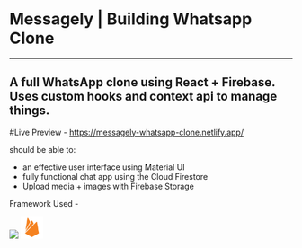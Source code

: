 # Messagely | Building Whatsapp Clone

-----
A full WhatsApp clone using React + Firebase. Uses custom hooks and context api to manage things.
-----

#Live Preview -  https://messagely-whatsapp-clone.netlify.app/

should be able to:
- an effective user interface using Material UI
- fully functional chat app using the Cloud Firestore
- Upload media + images with Firebase Storage

Framework Used -  

<span><img src="https://cdn.jsdelivr.net/gh/devicons/devicon@latest/icons/react/react-original.svg" width="40px"></span >
<span><img src="https://github.com/devicons/devicon/blob/v2.14.0/icons/firebase/firebase-plain.svg" width="40px"></span >
